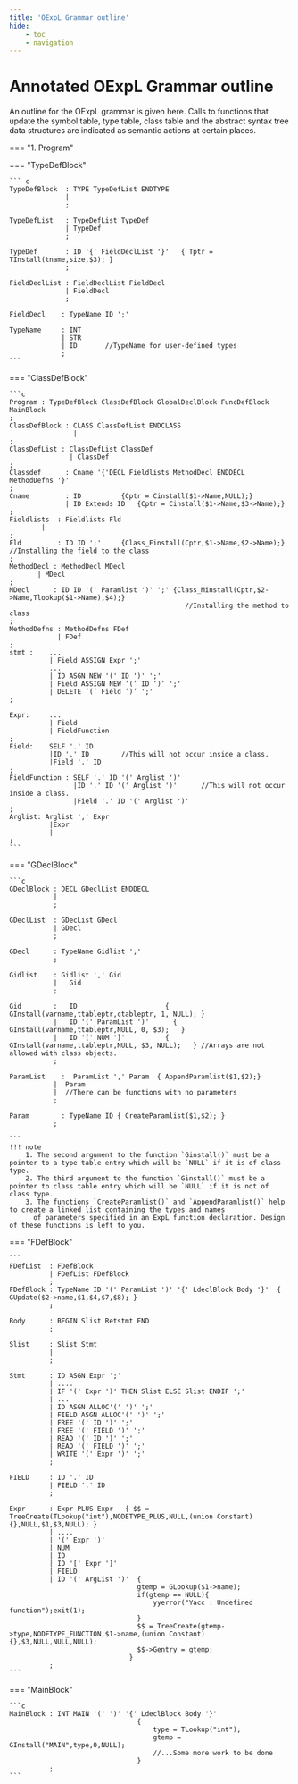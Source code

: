 ```yaml
---
title: 'OExpL Grammar outline'
hide:
    - toc
    - navigation
---
```


# Annotated OExpL Grammar outline

An outline for the OExpL grammar is given here. Calls to functions that update the symbol table, type table, class table and the abstract syntax tree data structures are indicated as semantic actions at certain places.


=== "1. Program"

=== "TypeDefBlock"

    ``` c
    TypeDefBlock  : TYPE TypeDefList ENDTYPE
                  |
                  ;

    TypeDefList   : TypeDefList TypeDef
                  | TypeDef
                  ;

    TypeDef       : ID '{' FieldDeclList '}'   { Tptr = TInstall(tname,size,$3); }
                  ;

    FieldDeclList : FieldDeclList FieldDecl
                  | FieldDecl
                  ;

    FieldDecl    : TypeName ID ';'

    TypeName     : INT
                 | STR
                 | ID       //TypeName for user-defined types
                 ;
    ```

=== "ClassDefBlock"

    ```c
    Program : TypeDefBlock ClassDefBlock GlobalDeclBlock FuncDefBlock MainBlock
    ;
    ClassDefBlock : CLASS ClassDefList ENDCLASS
                    |
    ;
    ClassDefList : ClassDefList ClassDef
                   | ClassDef
    ;
    Classdef      : Cname '{'DECL Fieldlists MethodDecl ENDDECL MethodDefns '}'
    ;
    Cname         : ID       	{Cptr = Cinstall($1->Name,NULL);}
                  | ID Extends ID	{Cptr = Cinstall($1->Name,$3->Name);}
    ;
    Fieldlists 	: Fieldlists Fld
            |
    ;
    Fld         : ID ID ';'		{Class_Finstall(Cptr,$1->Name,$2->Name);} //Installing the field to the class
    ;
    MethodDecl : MethodDecl MDecl
           | MDecl
    ;
    MDecl      : ID ID '(' Paramlist ')' ';' {Class_Minstall(Cptr,$2->Name,Tlookup($1->Name),$4);}
                                                //Installing the method to class
    ;
    MethodDefns : MethodDefns FDef
                | FDef
    ;
    stmt :    ...
              | Field ASSIGN Expr ';'
              ...
              | ID ASGN NEW '(' ID ')' ';'
              | Field ASSIGN NEW ’(’ ID ’)’ ';'
              | DELETE ’(’ Field ’)’ ';'
    ;

    Expr:     ...
              | Field
              | FieldFunction
    ;
    Field:    SELF '.' ID
              |ID '.' ID 		//This will not occur inside a class.
              |Field '.' ID
    ;
    FieldFunction : SELF '.' ID '(' Arglist ')'
                    |ID '.' ID '(' Arglist ')'  	//This will not occur inside a class.
                    |Field '.' ID '(' Arglist ')'
    ;
    Arglist: Arglist ',' Expr
              |Expr
              |
    ;
    ```

=== "GDeclBlock"

    ```c
    GDeclBlock : DECL GDeclList ENDDECL
               |
               ;

    GDeclList  : GDecList GDecl
               | GDecl
               ;

    GDecl      : TypeName Gidlist ';'
               ;

    Gidlist    : Gidlist ',' Gid
               |   Gid
               ;

    Gid        :   ID                      { GInstall(varname,ttableptr,ctableptr, 1, NULL); }
               |   ID '(' ParamList ')'      { GInstall(varname,ttableptr,NULL, 0, $3);   }
               |   ID '[' NUM ']'          { GInstall(varname,ttableptr,NULL, $3, NULL);   } //Arrays are not allowed with class objects.
               ;

    ParamList    :  ParamList ',' Param  { AppendParamlist($1,$2);}
               |  Param
               |  //There can be functions with no parameters
               ;

    Param        : TypeName ID { CreateParamlist($1,$2); }
               ;

    ```
    !!! note
        1. The second argument to the function `Ginstall()` must be a pointer to a type table entry which will be `NULL` if it is of class type.
        2. The third argument to the function `Ginstall()` must be a pointer to class table entry which will be `NULL` if it is not of class type.
        3. The functions `CreateParamlist()` and `AppendParamlist()` help to create a linked list containing the types and names
          of parameters specified in an ExpL function declaration. Design of these functions is left to you.

=== "FDefBlock"

    ```
    FDefList  : FDefBlock
              | FDefList FDefBlock
              ;
    FDefBlock : TypeName ID '(' ParamList ')' '{' LdeclBlock Body '}'  { GUpdate($2->name,$1,$4,$7,$8); }
              ;

    Body      : BEGIN Slist Retstmt END
              ;

    Slist     : Slist Stmt
              |
              ;

    Stmt      : ID ASGN Expr ';'
              | ....
              | IF '(' Expr ')' THEN Slist ELSE Slist ENDIF ';'
              | ...
              | ID ASGN ALLOC'(' ')' ';'
              | FIELD ASGN ALLOC'(' ')' ';'
              | FREE '(' ID ')' ';'
              | FREE '(' FIELD ')' ';'
              | READ '(' ID ')' ';'
              | READ '(' FIELD ')' ';'
              | WRITE '(' Expr ')' ';'
              ;

    FIELD     : ID '.' ID
              | FIELD '.' ID
              ;

    Expr      : Expr PLUS Expr   { $$ = TreeCreate(TLookup("int"),NODETYPE_PLUS,NULL,(union Constant){},NULL,$1,$3,NULL); }
              | ....
              | '(' Expr ')'
              | NUM
              | ID
              | ID '[' Expr ']'
              | FIELD
              | ID '(' ArgList ')'  {
                                    gtemp = GLookup($1->name);
                                    if(gtemp == NULL){
                                        yyerror("Yacc : Undefined function");exit(1);
                                    }
                                    $$ = TreeCreate(gtemp->type,NODETYPE_FUNCTION,$1->name,(union Constant){},$3,NULL,NULL,NULL);
                                    $$->Gentry = gtemp;
                                  }
              ;
    ```

=== "MainBlock"

    ```c
    MainBlock : INT MAIN '(' ')' '{' LdeclBlock Body '}'
                                    {
                                        type = TLookup("int");
                                        gtemp = GInstall("MAIN",type,0,NULL);
                                        //...Some more work to be done
                                    }
              ;
    ```
